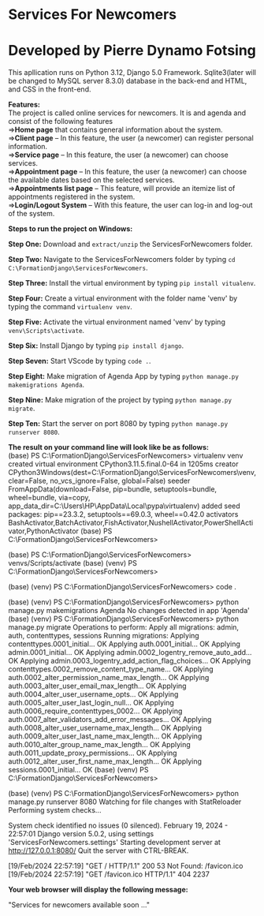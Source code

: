 # Services For Newcomers
# Developed by Pierre Dynamo Fotsing
This apllication runs on Python 3.12, Django 5.0 Framework. Sqlite3(later will be changed to MySQL server 8.3.0) database in the back-end and HTML, and CSS in the front-end.  

**Features:**  
The project is called online services for newcomers. It is and agenda and consist of the following features  
=>**Home page** that contains general information about the system.   
=>**Client page** – In this feature, the user (a newcomer) can register personal information.   
=>**Service page** – In this feature, the user (a newcomer) can choose services.   
=>**Appointment page** – In this feature, the user (a newcomer) can choose the available dates based on the selected services.   
=>**Appointments list page** – This feature, will provide an itemize list of appointments registered in the system.   
=>**Login/Logout System** – With this feature, the user can log-in and log-out of the system.   


**Steps to run the project on Windows:**

**Step One:**  Download and `extract/unzip` the ServicesForNewcomers folder.

**Step Two:** Navigate to the ServicesForNewcomers folder by typing `cd C:\FormationDjango\ServicesForNewcomers`.

**Step Three:** Install the virtual environment by typing `pip install vitualenv`.

**Step Four:** Create a virtual environment with the folder name 'venv' by typing the command `virtualenv venv`.

**Step Five:** Activate the virtual environment named 'venv' by typing `venv\Scripts\activate`.

**Step Six:** Install Django by typing `pip install django`.

**Step Seven:** Start VScode by typing `code .`.

**Step Eight:** Make migration of Agenda App by typing `python manage.py makemigrations Agenda`.

**Step Nine:** Make migration of the project by typing `python manage.py migrate`.

**Step Ten:** Start the server on port 8080 by typing `python manage.py runserver 8080`.    


**The result on your command line will look like be as follows:**  
(base) PS C:\FormationDjango\ServicesForNewcomers> virtualenv venv
created virtual environment CPython3.11.5.final.0-64 in 1205ms
  creator CPython3Windows(dest=C:\FormationDjango\ServicesForNewcomers\venv, clear=False, no_vcs_ignore=False, global=False)
  seeder FromAppData(download=False, pip=bundle, setuptools=bundle, wheel=bundle, via=copy, app_data_dir=C:\Users\HP\AppData\Local\pypa\virtualenv)
    added seed packages: pip==23.3.2, setuptools==69.0.3, wheel==0.42.0
  activators BashActivator,BatchActivator,FishActivator,NushellActivator,PowerShellActivator,PythonActivator
(base) PS C:\FormationDjango\ServicesForNewcomers>

(base) PS C:\FormationDjango\ServicesForNewcomers> venvs/Scripts/activate
(base) (venv) PS C:\FormationDjango\ServicesForNewcomers>

(base) (venv) PS C:\FormationDjango\ServicesForNewcomers> code .

(base) (venv) PS C:\FormationDjango\ServicesForNewcomers> python manage.py makemigrations Agenda
No changes detected in app 'Agenda'
(base) (venv) PS C:\FormationDjango\ServicesForNewcomers> python manage.py migrate
Operations to perform:
  Apply all migrations: admin, auth, contenttypes, sessions
Running migrations:
  Applying contenttypes.0001_initial... OK
  Applying auth.0001_initial... OK
  Applying admin.0001_initial... OK
  Applying admin.0002_logentry_remove_auto_add... OK
  Applying admin.0003_logentry_add_action_flag_choices... OK
  Applying contenttypes.0002_remove_content_type_name... OK
  Applying auth.0002_alter_permission_name_max_length... OK
  Applying auth.0003_alter_user_email_max_length... OK
  Applying auth.0004_alter_user_username_opts... OK
  Applying auth.0005_alter_user_last_login_null... OK
  Applying auth.0006_require_contenttypes_0002... OK
  Applying auth.0007_alter_validators_add_error_messages... OK
  Applying auth.0008_alter_user_username_max_length... OK
  Applying auth.0009_alter_user_last_name_max_length... OK
  Applying auth.0010_alter_group_name_max_length... OK
  Applying auth.0011_update_proxy_permissions... OK
  Applying auth.0012_alter_user_first_name_max_length... OK
  Applying sessions.0001_initial... OK
(base) (venv) PS C:\FormationDjango\ServicesForNewcomers>

(base) (venv) PS C:\FormationDjango\ServicesForNewcomers> python manage.py runserver 8080
Watching for file changes with StatReloader
Performing system checks...

System check identified no issues (0 silenced).
February 19, 2024 - 22:57:01
Django version 5.0.2, using settings 'ServicesForNewcomers.settings'
Starting development server at http://127.0.0.1:8080/
Quit the server with CTRL-BREAK.

[19/Feb/2024 22:57:19] "GET / HTTP/1.1" 200 53
Not Found: /favicon.ico
[19/Feb/2024 22:57:19] "GET /favicon.ico HTTP/1.1" 404 2237    

**Your web browser will display the following message:**

"Services for newcomers available soon ..."
